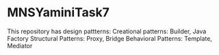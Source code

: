 # MNSYaminiTask7
This repository has design pattterns:
Creational patterns: Builder, Java Factory 
Structural Patterns: Proxy, Bridge
Behavioral Patterns: Template, Mediator 
